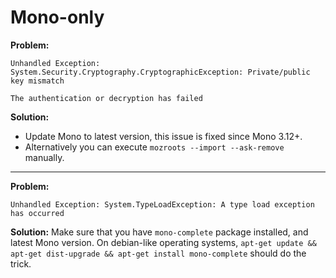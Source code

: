 # Mono-only
**Problem:**
```
Unhandled Exception:
System.Security.Cryptography.CryptographicException: Private/public key mismatch
```
```
The authentication or decryption has failed
```

**Solution:**
- Update Mono to latest version, this issue is fixed since Mono 3.12+.
- Alternatively you can execute ```mozroots --import --ask-remove``` manually.

---

**Problem:**
```
Unhandled Exception: System.TypeLoadException: A type load exception has occurred
```

**Solution:**
Make sure that you have ```mono-complete``` package installed, and latest Mono version. On debian-like operating systems, ```apt-get update && apt-get dist-upgrade && apt-get install mono-complete``` should do the trick.